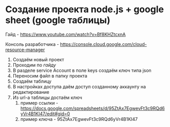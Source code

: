 # Создание проекта node.js + google sheet (google таблицы)

Гайд - https://www.youtube.com/watch?v=Bf8KHZtcxnA

Консоль разработчика - https://console.cloud.google.com/cloud-resource-manager

1. Создаём новый проект
2. Проходим по _гайду_
3. В разделе service Account в поле keys создаём ключ типа json
4. Переносим файл в папку проекта
5. Создаём таблицу
6. В настройках доступа даём доступ созданному аккаунту на редактирование
7. Из url-а таблицы достаём ключ
   1. пример ссылки - https://docs.google.com/spreadsheets/d/95ZtAx7EgwevFt3c9RQd6yVr4B1KI47/edit#gid=0
   2. пример ключа - 95ZtAx7EgwevFt3c9RQd6yVr4B1KI47
